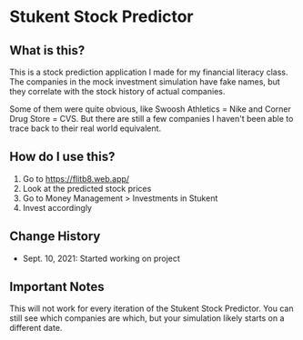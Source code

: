 # Stukent Stock Predictor

## What is this?

This is a stock prediction application I made for my financial literacy class. The companies in the mock investment simulation have fake names, but they correlate with the stock history of actual companies.

Some of them were quite obvious, like Swoosh Athletics = Nike and Corner Drug Store = CVS. But there are still a few companies I haven't been able to trace back to their real world equivalent.

## How do I use this?

1. Go to <https://flitb8.web.app/>
2. Look at the predicted stock prices
3. Go to Money Management > Investments in Stukent
4. Invest accordingly

## Change History

- Sept. 10, 2021: Started working on project

## Important Notes

This will not work for every iteration of the Stukent Stock Predictor. You can still see which companies are which, but your simulation likely starts on a different date.